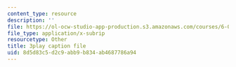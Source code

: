 ```yaml
---
content_type: resource
description: ''
file: https://ol-ocw-studio-app-production.s3.amazonaws.com/courses/6-042j-mathematics-for-computer-science-spring-2015/8d5d83c5d2c9abb9b834ab4687786a94_L30HPgryd6I.srt
file_type: application/x-subrip
resourcetype: Other
title: 3play caption file
uid: 8d5d83c5-d2c9-abb9-b834-ab4687786a94
---
```

